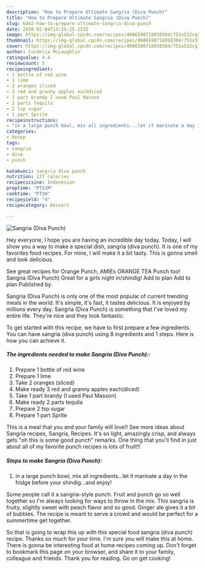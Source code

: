 ```yaml
---
description: "How to Prepare Ultimate Sangria (Diva Punch)"
title: "How to Prepare Ultimate Sangria (Diva Punch)"
slug: 6442-how-to-prepare-ultimate-sangria-diva-punch
date: 2020-02-04T13:24:25.153Z
image: https://img-global.cpcdn.com/recipes/4606590718050304/751x532cq70/sangria-diva-punch-recipe-main-photo.jpg
thumbnail: https://img-global.cpcdn.com/recipes/4606590718050304/751x532cq70/sangria-diva-punch-recipe-main-photo.jpg
cover: https://img-global.cpcdn.com/recipes/4606590718050304/751x532cq70/sangria-diva-punch-recipe-main-photo.jpg
author: Cordelia McLaughlin
ratingvalue: 4.4
reviewcount: 5
recipeingredient:
- 1 bottle of red wine
- 1 lime
- 2 oranges sliced
- 3 red and granny apples eachdiced
- 1 part brandy I used Paul Masson
- 2 parts tequila
- 2 tsp sugar
- 1 part Sprite
recipeinstructions:
- "in a large punch bowl, mix all ingredients...let it marinate a day in the fridge before your shindig...and enjoy!"
categories:
- Resep
tags:
- sangria
- diva
- punch

katakunci: sangria diva punch
nutrition: 237 calories
recipecuisine: Indonesian
preptime: "PT21M"
cooktime: "PT1H"
recipeyield: "4"
recipecategory: Dessert

---
```



![Sangria (Diva Punch)](https://img-global.cpcdn.com/recipes/4606590718050304/751x532cq70/sangria-diva-punch-recipe-main-photo.jpg)

Hey everyone, I hope you are having an incredible day today. Today, I will show you a way to make a special dish, sangria (diva punch). It is one of my favorites food recipes. For mine, I will make it a bit tasty. This is gonna smell and look delicious.

See great recipes for Orange Punch, AMIEs ORANGE TEA Punch too! Sangria (Diva Punch) Great for a girls night in/shindig! Add to plan Add to plan Published by.

Sangria (Diva Punch) is only one of the most popular of current trending meals in the world. It's simple, it's fast, it tastes delicious. It is enjoyed by millions every day. Sangria (Diva Punch) is something that I've loved my entire life. They're nice and they look fantastic.


To get started with this recipe, we have to first prepare a few ingredients. You can have sangria (diva punch) using 8 ingredients and 1 steps. Here is how you can achieve it.

##### The ingredients needed to make Sangria (Diva Punch)::

1. Prepare 1 bottle of red wine
1. Prepare 1 lime
1. Take 2 oranges (sliced)
1. Make ready 3 red and granny apples each(diced)
1. Take 1 part brandy (I used Paul Masson)
1. Make ready 2 parts tequila
1. Prepare 2 tsp sugar
1. Prepare 1 part Sprite


This is a meal that you and your family will love!! See more ideas about Sangria recipes, Sangria, Recipes. It&#39;s so light, amazingly crisp, and always gets &#34;oh this is some good punch&#34; remarks. One thing that you&#39;ll find in just about all of my favorite punch recipes is lots of fruit!!! 

##### Steps to make Sangria (Diva Punch):

1. in a large punch bowl, mix all ingredients...let it marinate a day in the fridge before your shindig...and enjoy!


Some people call it a sangria-style punch. Fruit and punch go so well together so I&#39;m always looking for ways to throw in the mix. This sangria is fruity, slightly sweet with peach flavor and so good. Ginger ale gives it a bit of bubbles. The recipe is meant to serve a crowd and would be perfect for a summertime get together. 

So that is going to wrap this up with this special food sangria (diva punch) recipe. Thanks so much for your time. I'm sure you will make this at home. There is gonna be interesting food at home recipes coming up. Don't forget to bookmark this page on your browser, and share it to your family, colleague and friends. Thank you for reading. Go on get cooking!
